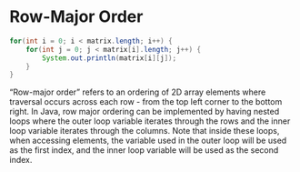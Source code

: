 # Row-Major Order

```java
for(int i = 0; i < matrix.length; i++) {
    for(int j = 0; j < matrix[i].length; j++) {
        System.out.println(matrix[i][j]);
    }
}
```

“Row-major order” refers to an ordering of 2D array elements where traversal occurs across each row - from the top left corner to the bottom right. In Java, row major ordering can be implemented by having nested loops where the outer loop variable iterates through the rows and the inner loop variable iterates through the columns. Note that inside these loops, when accessing elements, the variable used in the outer loop will be used as the first index, and the inner loop variable will be used as the second index.